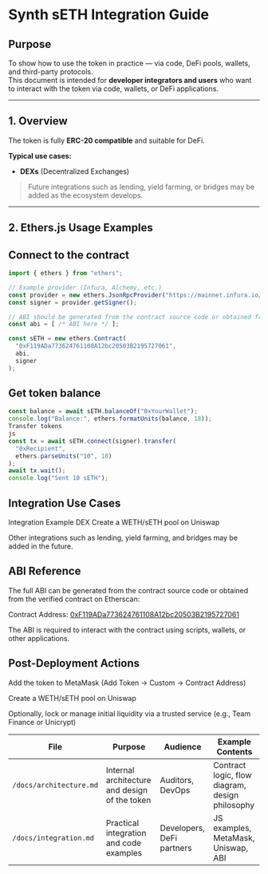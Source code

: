 # Synth sETH Integration Guide

## Purpose
To show how to use the token in practice — via code, DeFi pools, wallets, and third-party protocols.  
This document is intended for **developer integrators and users** who want to interact with the token via code, wallets, or DeFi applications.

---

## 1. Overview
The token is fully **ERC-20 compatible** and suitable for DeFi.  

**Typical use cases:**  
- **DEXs** (Decentralized Exchanges)

> Future integrations such as lending, yield farming, or bridges may be added as the ecosystem develops.

---

## 2. Ethers.js Usage Examples

## Connect to the contract
```js
import { ethers } from "ethers";

// Example provider (Infura, Alchemy, etc.)
const provider = new ethers.JsonRpcProvider("https://mainnet.infura.io/v3/YOUR_PROJECT_ID");
const signer = provider.getSigner();

// ABI should be generated from the contract source code or obtained from Etherscan
const abi = [ /* ABI here */ ];

const sETH = new ethers.Contract(
  "0xF119ADa773624761108A12bc20503B2195727061",
  abi,
  signer
);
```

## Get token balance
```js
const balance = await sETH.balanceOf("0xYourWallet");
console.log("Balance:", ethers.formatUnits(balance, 18));
Transfer tokens
js
const tx = await sETH.connect(signer).transfer(
  "0xRecipient",
  ethers.parseUnits("10", 18)
);
await tx.wait();
console.log("Sent 10 sETH");
```
## Integration Use Cases
Integration	Example
DEX	Create a WETH/sETH pool on Uniswap

Other integrations such as lending, yield farming, and bridges may be added in the future.

## ABI Reference
The full ABI can be generated from the contract source code or obtained from the verified contract on Etherscan:

Contract Address: [0xF119ADa773624761108A12bc20503B2195727061](https://chatgpt.com/c/68f258e4-60c0-8328-bb60-45c41965cdef#:~:text=Contract%20Address%3A-,0xF119ADa773624761108A12bc20503B2195727061,-ABI%20Location%3A)

The ABI is required to interact with the contract using scripts, wallets, or other applications.

## Post-Deployment Actions
Add the token to MetaMask (Add Token → Custom → Contract Address)

Create a WETH/sETH pool on Uniswap

Optionally, lock or manage initial liquidity via a trusted service (e.g., Team Finance or Unicrypt)

| File                    | Purpose                                       | Audience                  | Example Contents                                |
| ----------------------- | --------------------------------------------- | ------------------------- | ----------------------------------------------- |
| `/docs/architecture.md` | Internal architecture and design of the token | Auditors, DevOps          | Contract logic, flow diagram, design philosophy |
| `/docs/integration.md`  | Practical integration and code examples       | Developers, DeFi partners | JS examples, MetaMask, Uniswap, ABI             |


